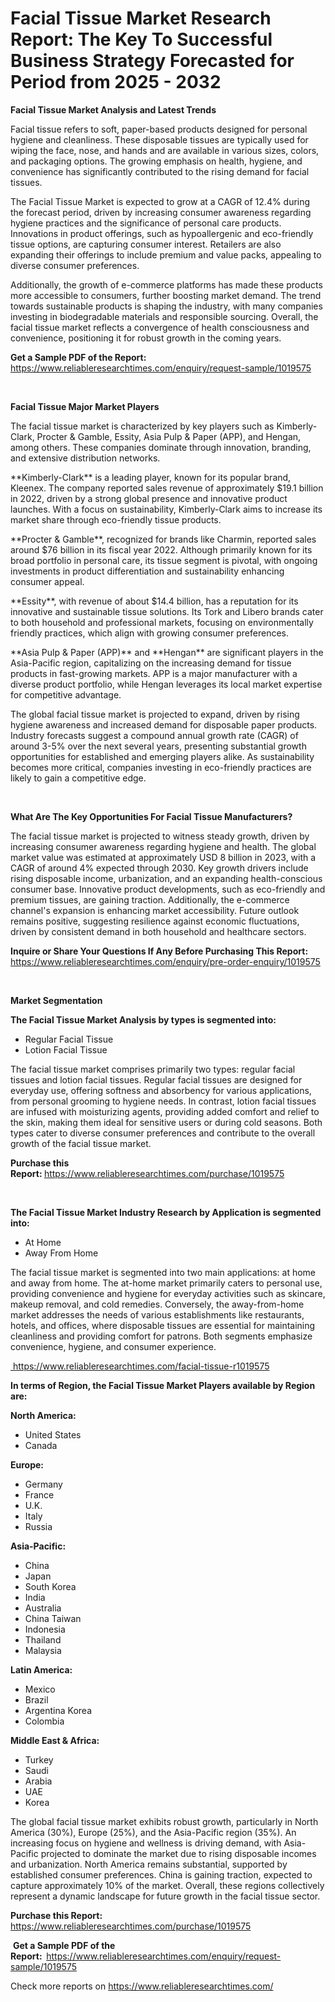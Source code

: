 <p><h1>Facial Tissue Market Research Report: The Key To Successful Business Strategy Forecasted for Period from 2025 - 2032</h1></p><p><strong>Facial Tissue Market Analysis and Latest Trends</strong></p>
<p><p>Facial tissue refers to soft, paper-based products designed for personal hygiene and cleanliness. These disposable tissues are typically used for wiping the face, nose, and hands and are available in various sizes, colors, and packaging options. The growing emphasis on health, hygiene, and convenience has significantly contributed to the rising demand for facial tissues.</p><p>The Facial Tissue Market is expected to grow at a CAGR of 12.4% during the forecast period, driven by increasing consumer awareness regarding hygiene practices and the significance of personal care products. Innovations in product offerings, such as hypoallergenic and eco-friendly tissue options, are capturing consumer interest. Retailers are also expanding their offerings to include premium and value packs, appealing to diverse consumer preferences.</p><p>Additionally, the growth of e-commerce platforms has made these products more accessible to consumers, further boosting market demand. The trend towards sustainable products is shaping the industry, with many companies investing in biodegradable materials and responsible sourcing. Overall, the facial tissue market reflects a convergence of health consciousness and convenience, positioning it for robust growth in the coming years.</p></p>
<p><strong>Get a Sample PDF of the Report:&nbsp;</strong> <a href="https://www.reliableresearchtimes.com/enquiry/request-sample/1019575?utm_campaign=3565&utm_medium=2&utm_source=Github&utm_content=ia&utm_term=05042025&utm_id=facial-tissue">https://www.reliableresearchtimes.com/enquiry/request-sample/1019575</a></p>
<p>&nbsp;</p>
<p><strong>Facial Tissue Major Market Players</strong></p>
<p><p>The facial tissue market is characterized by key players such as Kimberly-Clark, Procter & Gamble, Essity, Asia Pulp & Paper (APP), and Hengan, among others. These companies dominate through innovation, branding, and extensive distribution networks.</p><p>**Kimberly-Clark** is a leading player, known for its popular brand, Kleenex. The company reported sales revenue of approximately $19.1 billion in 2022, driven by a strong global presence and innovative product launches. With a focus on sustainability, Kimberly-Clark aims to increase its market share through eco-friendly tissue products.</p><p>**Procter & Gamble**, recognized for brands like Charmin, reported sales around $76 billion in its fiscal year 2022. Although primarily known for its broad portfolio in personal care, its tissue segment is pivotal, with ongoing investments in product differentiation and sustainability enhancing consumer appeal.</p><p>**Essity**, with revenue of about $14.4 billion, has a reputation for its innovative and sustainable tissue solutions. Its Tork and Libero brands cater to both household and professional markets, focusing on environmentally friendly practices, which align with growing consumer preferences.</p><p>**Asia Pulp & Paper (APP)** and **Hengan** are significant players in the Asia-Pacific region, capitalizing on the increasing demand for tissue products in fast-growing markets. APP is a major manufacturer with a diverse product portfolio, while Hengan leverages its local market expertise for competitive advantage.</p><p>The global facial tissue market is projected to expand, driven by rising hygiene awareness and increased demand for disposable paper products. Industry forecasts suggest a compound annual growth rate (CAGR) of around 3-5% over the next several years, presenting substantial growth opportunities for established and emerging players alike. As sustainability becomes more critical, companies investing in eco-friendly practices are likely to gain a competitive edge.</p></p>
<p>&nbsp;</p>
<p><strong>What Are The Key Opportunities For Facial Tissue Manufacturers?</strong></p>
<p><p>The facial tissue market is projected to witness steady growth, driven by increasing consumer awareness regarding hygiene and health. The global market value was estimated at approximately USD 8 billion in 2023, with a CAGR of around 4% expected through 2030. Key growth drivers include rising disposable income, urbanization, and an expanding health-conscious consumer base. Innovative product developments, such as eco-friendly and premium tissues, are gaining traction. Additionally, the e-commerce channel's expansion is enhancing market accessibility. Future outlook remains positive, suggesting resilience against economic fluctuations, driven by consistent demand in both household and healthcare sectors.</p></p>
<p><strong>Inquire or Share Your Questions If Any Before Purchasing This Report:</strong> <a href="https://www.reliableresearchtimes.com/enquiry/pre-order-enquiry/1019575?utm_campaign=3565&utm_medium=2&utm_source=Github&utm_content=ia&utm_term=05042025&utm_id=facial-tissue">https://www.reliableresearchtimes.com/enquiry/pre-order-enquiry/1019575</a></p>
<p>&nbsp;</p>
<p><strong>Market Segmentation</strong></p>
<p><strong>The Facial Tissue Market Analysis by types is segmented into:</strong></p>
<p><ul><li>Regular Facial Tissue</li><li>Lotion Facial Tissue</li></ul></p>
<p><p>The facial tissue market comprises primarily two types: regular facial tissues and lotion facial tissues. Regular facial tissues are designed for everyday use, offering softness and absorbency for various applications, from personal grooming to hygiene needs. In contrast, lotion facial tissues are infused with moisturizing agents, providing added comfort and relief to the skin, making them ideal for sensitive users or during cold seasons. Both types cater to diverse consumer preferences and contribute to the overall growth of the facial tissue market.</p></p>
<p><strong>Purchase this Report:&nbsp;</strong><a href="https://www.reliableresearchtimes.com/purchase/1019575?utm_campaign=3565&utm_medium=2&utm_source=Github&utm_content=ia&utm_term=05042025&utm_id=facial-tissue">https://www.reliableresearchtimes.com/purchase/1019575</a></p>
<p>&nbsp;</p>
<p><strong>The Facial Tissue Market Industry Research by Application is segmented into:</strong></p>
<p><ul><li>At Home</li><li>Away From Home</li></ul></p>
<p><p>The facial tissue market is segmented into two main applications: at home and away from home. The at-home market primarily caters to personal use, providing convenience and hygiene for everyday activities such as skincare, makeup removal, and cold remedies. Conversely, the away-from-home market addresses the needs of various establishments like restaurants, hotels, and offices, where disposable tissues are essential for maintaining cleanliness and providing comfort for patrons. Both segments emphasize convenience, hygiene, and consumer experience.</p></p>
<p><a href="https://www.reliableresearchtimes.com/facial-tissue-r1019575?utm_campaign=3565&utm_medium=2&utm_source=Github&utm_content=ia&utm_term=05042025&utm_id=facial-tissue">&nbsp;https://www.reliableresearchtimes.com/facial-tissue-r1019575</a></p>
<p><strong>In terms of Region, the Facial Tissue Market Players available by Region are:</strong></p>
<p>
    <p> <strong> North America: </strong>
        <ul>
            <li>United States</li>
            <li>Canada</li>
        </ul>
        </p> 
    <p> <strong> Europe: </strong>
        <ul>
            <li>Germany</li>
            <li>France</li>
            <li>U.K.</li>
            <li>Italy</li>
            <li>Russia</li>
        </ul>
        </p> 
    <p> <strong> Asia-Pacific: </strong>
        <ul>
            <li>China</li>
            <li>Japan</li>
            <li>South Korea</li>
            <li>India</li>
            <li>Australia</li>
            <li>China Taiwan</li>
            <li>Indonesia</li>
            <li>Thailand</li>
            <li>Malaysia</li>
        </ul>
        </p> 
    <p> <strong> Latin America: </strong>
        <ul>
            <li>Mexico</li>
            <li>Brazil</li>
            <li>Argentina Korea</li>
            <li>Colombia</li>
        </ul>
        </p> 
    <p> <strong> Middle East & Africa: </strong>
        <ul>
            <li>Turkey</li>
            <li>Saudi</li>
            <li>Arabia</li>
            <li>UAE</li>
            <li>Korea</li>
        </ul>
    </p>
    </p>
<p><p>The global facial tissue market exhibits robust growth, particularly in North America (30%), Europe (25%), and the Asia-Pacific region (35%). An increasing focus on hygiene and wellness is driving demand, with Asia-Pacific projected to dominate the market due to rising disposable incomes and urbanization. North America remains substantial, supported by established consumer preferences. China is gaining traction, expected to capture approximately 10% of the market. Overall, these regions collectively represent a dynamic landscape for future growth in the facial tissue sector.</p></p>
<p><strong>Purchase this Report: </strong><a href="https://www.reliableresearchtimes.com/purchase/1019575?utm_campaign=3565&utm_medium=2&utm_source=Github&utm_content=ia&utm_term=05042025&utm_id=facial-tissue">https://www.reliableresearchtimes.com/purchase/1019575</a></p>
<p>&nbsp;<strong>Get a Sample PDF of the Report:&nbsp;&nbsp;</strong><a href="https://www.reliableresearchtimes.com/enquiry/request-sample/1019575?utm_campaign=3565&utm_medium=2&utm_source=Github&utm_content=ia&utm_term=05042025&utm_id=facial-tissue">https://www.reliableresearchtimes.com/enquiry/request-sample/1019575</a></p>
<p><strong></strong></p>
<p>Check more reports on <a href="https://www.reliableresearchtimes.com/?utm_campaign=3565&utm_medium=2&utm_source=Github&utm_content=ia&utm_term=05042025&utm_id=facial-tissue">https://www.reliableresearchtimes.com/</a></p>
